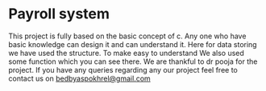 # Payroll system
This project is fully based on the basic concept of c. Any one who have basic knowledge can design it and can understand it. Here for data storing we have used the structure. To make easy to understand We also used some function which you can see there. We are thankful to dr pooja for the project. If you have any queries regarding any our project feel free to contact us on bedbyaspokhrel@gmail.com
